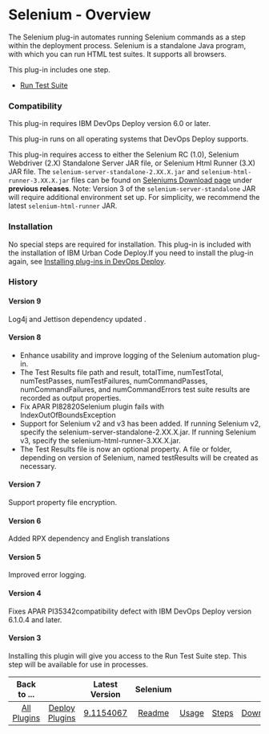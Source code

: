 
# Selenium - Overview


The Selenium plug-in automates running Selenium commands as a step within the deployment process. Selenium is a standalone Java program, with which you can run HTML test suites. It supports all browsers.

This plug-in includes one step.

* [Run Test Suite](#run_test_suite)

### Compatibility


This plug-in requires IBM DevOps Deploy version 6.0 or later.

This plug-in runs on all operating systems that DevOps Deploy supports.

This plug-in requires access to either the Selenium RC (1.0), Selenium Webdriver (2.X) Standalone Server JAR file, or Selenium Html Runner (3.X) JAR file. The `selenium-server-standalone-2.XX.X.jar` and `selenium-html-runner-3.XX.X.jar` files can be found on [Seleniums Download page](http://www.seleniumhq.org/download/) under **previous releases**. Note: Version 3 of the `selenium-server-standalone` JAR will require additional environment set up. For simplicity, we recommend the latest `selenium-html-runner` JAR.


### Installation


No special steps are required for installation. This plug-in is included with the installation of IBM Urban Code Deploy.If you need to install the plug-in again, see [Installing plug-ins in DevOps Deploy](https://community.ibm.com/community/user/wasdevops/blogs/laurel-dickson-bull1/2022/06/13/install-plugins "Installing plug-ins in DevOps Deploy").


### History

#### Version 9

Log4j and Jettison dependency updated .

#### Version 8

* Enhance usability and improve logging of the Selenium automation plug-in.
* The Test Results file path and result, totalTime, numTestTotal, numTestPasses, numTestFailures, numCommandPasses, numCommandFailures, and numCommandErrors test suite results are recorded as output properties.
* Fix APAR PI82820Selenium plugin fails with IndexOutOfBoundsException
* Support for Selenium v2 and v3 has been added. If running Selenium v2, specify the selenium-server-standalone-2.XX.X.jar. If running Selenium v3, specify the selenium-html-runner-3.XX.X.jar.
* The Test Results file is now an optional property. A file or folder, depending on version of Selenium, named testResults will be created as necessary.

#### Version 7

Support property file encryption.

#### Version 6

Added RPX dependency and English translations

#### Version 5

Improved error logging.

#### Version 4

Fixes APAR PI35342compatibility defect with IBM DevOps Deploy version 6.1.0.4 and later.

#### Version 3

Installing this plugin will give you access to the Run Test Suite step. This step will be available for use in processes.


|Back to ...||Latest Version|Selenium ||||
| :---: | :---: | :---: | :---: | :---: | :---: | :---: |
|[All Plugins](../../index.md)|[Deploy Plugins](../README.md)|[9.1154067](https://raw.githubusercontent.com/UrbanCode/IBM-UCD-PLUGINS/main/files/Selenium/ucd-Selenium-9.1154067.zip)|[Readme](README.md)|[Usage](usage.md)|[Steps](steps.md)|[Downloads](downloads.md)|
